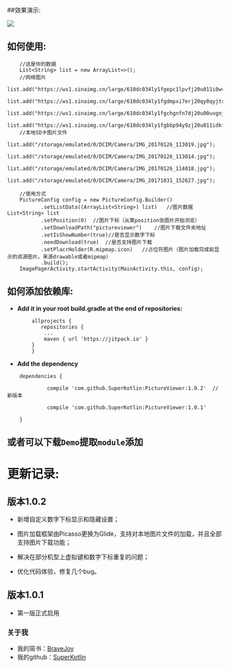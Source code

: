 ##效果演示:

![](/art/PictureViewer.gif)

## 如何使用:

		//这是你的数据
      	List<String> list = new ArrayList<>();
        //网络图片
        list.add("https://ws1.sinaimg.cn/large/610dc034ly1fgepc1lpvfj20u011i0wv.jpg");
        list.add("https://ws1.sinaimg.cn/large/610dc034ly1fgdmpxi7erj20qy0qyjtr.jpg");
        list.add("https://ws1.sinaimg.cn/large/610dc034ly1fgchgnfn7dj20u00uvgnj.jpg");
        list.add("https://ws1.sinaimg.cn/large/610dc034ly1fgbbp94y9zj20u011idkf.jpg");
        //本地SD卡图片文件
        list.add("/storage/emulated/0/DCIM/Camera/IMG_20170126_113019.jpg");
        list.add("/storage/emulated/0/DCIM/Camera/IMG_20170126_113014.jpg");
        list.add("/storage/emulated/0/DCIM/Camera/IMG_20170126_114018.jpg");
        list.add("/storage/emulated/0/DCIM/Camera/IMG_20171031_152627.jpg");

		//使用方式
      	PictureConfig config = new PictureConfig.Builder()
               .setListData((ArrayList<String>) list)	//图片数据List<String> list
               .setPosition(0)	//图片下标（从第position张图片开始浏览）
               .setDownloadPath("pictureviewer")	//图片下载文件夹地址
               .setIsShowNumber(true)//是否显示数字下标
               .needDownload(true)	//是否支持图片下载
               .setPlacrHolder(R.mipmap.icon)	//占位符图片（图片加载完成前显示的资源图片，来源drawable或者mipmap）
               .build();
       	ImagePagerActivity.startActivity(MainActivity.this, config);


## 如何添加依赖库:

 - **Add it in your root build.gradle at the end of repositories:**

```
	    allprojects {
		   repositories {
			...
			maven { url 'https://jitpack.io' }
		}
	    }
```


 -  **Add the dependency**
```
	dependencies {

	         compile 'com.github.SuperKotlin:PictureViewer:1.0.2'  //新版本

	         compile 'com.github.SuperKotlin:PictureViewer:1.0.1'	

	}

```


## 或者可以下载`Demo`提取`module`添加

# 更新记录:
## 版本1.0.2
 - 新增自定义数字下标显示和隐藏设置；

 - 图片加载框架由Picasso更换为Glide，支持对本地图片文件的加载，并且全部支持图片下载功能；

 - 解决在部分机型上虚拟键和数字下标重复的问题；

 - 优化代码体验，修复几个bug。


## 版本1.0.1
 - 第一版正式启用

### 关于我
 - 我的简书：[BraveJoy](http://www.jianshu.com/users/c96d2a9d160f/timeline)
 - 我的github：[SuperKotlin](https://github.com/SuperKotlin)